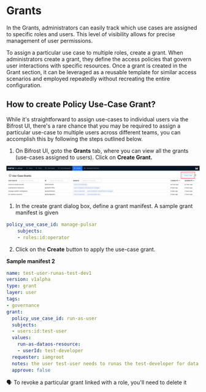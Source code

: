 # Grants

In the Grants, administrators can easily track which use cases are assigned to specific roles and users. This level of visibility allows for precise management of user permissions.

To assign a particular use case to multiple roles, create a grant. When administrators create a grant, they define the access policies that govern user interactions with specific resources. Once a grant is created in the Grant section, it can be leveraged as a reusable template for similar access scenarios and employed repeatedly without recreating the entire configuration.

## How to create Policy Use-Case Grant?

While it's straightforward to assign use-cases to individual users via the Bifrost UI, there's a rare chance that you may be required to assign a particular use-case to multiple users across different teams, you can accomplish this by following the steps outlined below.

1. On Bifrost UI, goto the **Grants** tab, where you can view all the grants (use-cases assigned to users). Click on **Create Grant.**

![create_grant.png](../bifrost_new/create_grant.png)


1. In the create grant dialog box, define a grant manifest. A sample grant manifest is given

```yaml
policy_use_case_id: manage-pulsar
	subjects:
	- roles:id:operator
```
2. Click on the **Create** button to apply the use-case grant.

**Sample manifest 2**

```yaml
name: test-user-runas-test-dev1
version: v1alpha
type: grant
layer: user
tags:
- governance
grant:
  policy_use_case_id: run-as-user
  subjects:
  - users:id:test-user
  values:
    run-as-dataos-resource: 
    - userId: test-developer
  requester: iamgroot
  notes: the user test-user needs to runas the test-developer for data dev purposes
  approve: false
```

<aside class="callout">
🗣 To revoke a particular grant linked with a role, you'll need to delete it
</aside>
